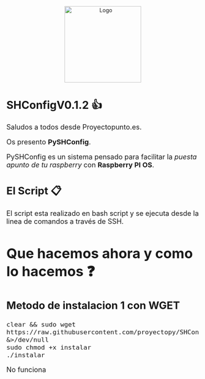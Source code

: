 
<p align="center"><img src="https://i.ibb.co/2k80X7C/logo-sync.png" alt="Logo" width="200"/></p>



# SHConfigV0.1.2 👍

<font size="4">Saludos a todos desde Proyectopunto.es. 

Os presento **PySHConfig**. 

PySHConfig es un sistema pensado para facilitar la _puesta apunto de tu raspberry_ con **Raspberry PI OS**.

## El Script 📋

El script esta realizado en bash script y se ejecuta desde la linea de comandos a través de SSH.


# Que hacemos ahora y como lo hacemos ❓

## Metodo de instalacion 1 con WGET

```shell
clear && sudo wget https://raw.githubusercontent.com/proyectopy/SHConfig/main/instalar &>/dev/null
sudo chmod +x instalar
./instalar
```

No funciona
